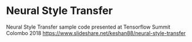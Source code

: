 # Neural Style Transfer
Neural Style Transfer sample code presented at Tensorflow Summit Colombo 2018
https://www.slideshare.net/keshan88/neural-style-transfer
